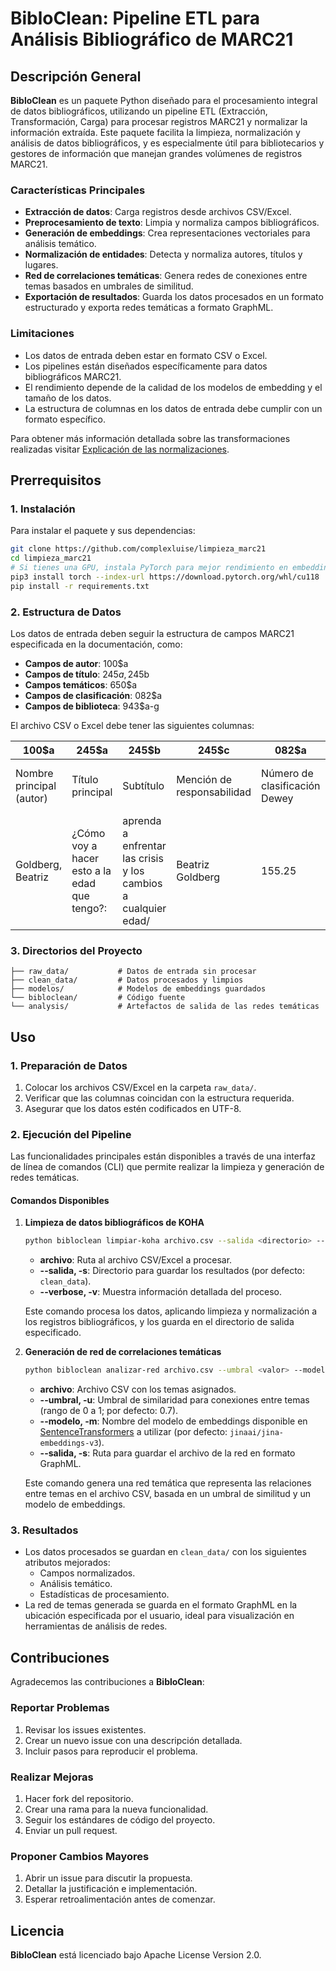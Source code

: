 # BibloClean: Pipeline ETL para Análisis Bibliográfico de MARC21

## Descripción General

**BibloClean** es un paquete Python diseñado para el procesamiento integral de datos bibliográficos, utilizando un pipeline ETL (Extracción, Transformación, Carga) para procesar registros MARC21 y normalizar la información extraída. Este paquete facilita la limpieza, normalización y análisis de datos bibliográficos, y es especialmente útil para bibliotecarios y gestores de información que manejan grandes volúmenes de registros MARC21.

### Características Principales

- **Extracción de datos**: Carga registros desde archivos CSV/Excel.
- **Preprocesamiento de texto**: Limpia y normaliza campos bibliográficos.
- **Generación de embeddings**: Crea representaciones vectoriales para análisis temático.
- **Normalización de entidades**: Detecta y normaliza autores, títulos y lugares.
- **Red de correlaciones temáticas**: Genera redes de conexiones entre temas basados en umbrales de similitud.
- **Exportación de resultados**: Guarda los datos procesados en un formato estructurado y exporta redes temáticas a formato GraphML.

### Limitaciones

- Los datos de entrada deben estar en formato CSV o Excel.
- Los pipelines están diseñados específicamente para datos bibliográficos MARC21.
- El rendimiento depende de la calidad de los modelos de embedding y el tamaño de los datos.
- La estructura de columnas en los datos de entrada debe cumplir con un formato específico.

Para obtener más información detallada sobre las transformaciones realizadas visitar [Explicación de las normalizaciones](https://github.com/complexluise/bibloclean/blob/main/explicacion_normalizacion.md).
## Prerrequisitos

### 1. Instalación

Para instalar el paquete y sus dependencias:

```bash
git clone https://github.com/complexluise/limpieza_marc21
cd limpieza_marc21
# Si tienes una GPU, instala PyTorch para mejor rendimiento en embeddings
pip3 install torch --index-url https://download.pytorch.org/whl/cu118
pip install -r requirements.txt
```

### 2. Estructura de Datos

Los datos de entrada deben seguir la estructura de campos MARC21 especificada en la documentación, como:

- **Campos de autor**: 100$a
- **Campos de título**: 245$a, 245$b
- **Campos temáticos**: 650$a
- **Campos de clasificación**: 082$a
- **Campos de biblioteca**: 943$a-g

El archivo CSV o Excel debe tener las siguientes columnas:

| 100$a             | 245$a                                   | 245$b                                         | 245$c             | 082$a | 082$b | 082$2 | 090$a | 090$b | 650$a                                       | 650$y | 650$v | 650$x              | 520$a                                                | 943$a     | 943$b | 943$c | 943$d | 943$e | 943$f | 943$g |
|-------------------|-----------------------------------------|-----------------------------------------------|-------------------|-------|-------|-------|-------|-------|---------------------------------------------|--------|--------|--------------------|-------------------------------------------------------|-----------|--------|--------|--------|--------|--------|--------|
| Nombre principal (autor) | Título principal                             | Subtítulo                                         | Mención de responsabilidad | Número de clasificación Dewey | Número adicional de clasificación | Edición de la clasificación Dewey | Clasificación local | Número de clasificación local adicional | Tema principal                                  | Periodo cronológico | Forma del término | Subdivisión temática   | Resumen | Biblioteca_1 | Biblioteca_2 | Biblioteca_3 | Biblioteca_6 | Biblioteca_5 | Biblioteca_4 | Biblioteca_7 |
| Goldberg, Beatriz | ¿Cómo voy a hacer esto a la edad que tengo?: | aprenda a enfrentar las crisis y los cambios a cualquier edad/ | Beatriz Goldberg | 155.25 |       | 20    |       |       | Autoestima;Autorrealización (Psicología);Tristeza |        |        | Aspectos psicologicos | FAJM                                                  |           |        |        |        |        |        |        |

### 3. Directorios del Proyecto

```plaintext
├── raw_data/           # Datos de entrada sin procesar
├── clean_data/         # Datos procesados y limpios
├── modelos/            # Modelos de embeddings guardados
└── bibloclean/         # Código fuente
└── analysis/           # Artefactos de salida de las redes temáticas
```

## Uso

### 1. Preparación de Datos

1. Colocar los archivos CSV/Excel en la carpeta `raw_data/`.
2. Verificar que las columnas coincidan con la estructura requerida.
3. Asegurar que los datos estén codificados en UTF-8.

### 2. Ejecución del Pipeline

Las funcionalidades principales están disponibles a través de una interfaz de línea de comandos (CLI) que permite realizar la limpieza y generación de redes temáticas.

#### Comandos Disponibles

1. **Limpieza de datos bibliográficos de KOHA**

   ```bash
   python bibloclean limpiar-koha archivo.csv --salida <directorio> --verbose
   ```

   - **archivo**: Ruta al archivo CSV/Excel a procesar.
   - **--salida, -s**: Directorio para guardar los resultados (por defecto: `clean_data`).
   - **--verbose, -v**: Muestra información detallada del proceso.

   Este comando procesa los datos, aplicando limpieza y normalización a los registros bibliográficos, y los guarda en el directorio de salida especificado.

2. **Generación de red de correlaciones temáticas**

   ```bash
   python bibloclean analizar-red archivo.csv --umbral <valor> --modelo <nombre_modelo> --salida <ruta_salida>
   ```

   - **archivo**: Archivo CSV con los temas asignados.
   - **--umbral, -u**: Umbral de similaridad para conexiones entre temas (rango de 0 a 1; por defecto: 0.7).
   - **--modelo, -m**: Nombre del modelo de embeddings disponible en [SentenceTransformers](https://www.sbert.net/docs/sentence_transformer/pretrained_models.html) a utilizar (por defecto: `jinaai/jina-embeddings-v3`).
   - **--salida, -s**: Ruta para guardar el archivo de la red en formato GraphML.

   Este comando genera una red temática que representa las relaciones entre temas en el archivo CSV, basada en un umbral de similitud y un modelo de embeddings.

### 3. Resultados

- Los datos procesados se guardan en `clean_data/` con los siguientes atributos mejorados:
  - Campos normalizados.
  - Análisis temático.
  - Estadísticas de procesamiento.
- La red de temas generada se guarda en el formato GraphML en la ubicación especificada por el usuario, ideal para visualización en herramientas de análisis de redes.

## Contribuciones

Agradecemos las contribuciones a **BibloClean**:

### Reportar Problemas

1. Revisar los issues existentes.
2. Crear un nuevo issue con una descripción detallada.
3. Incluir pasos para reproducir el problema.

### Realizar Mejoras

1. Hacer fork del repositorio.
2. Crear una rama para la nueva funcionalidad.
3. Seguir los estándares de código del proyecto.
4. Enviar un pull request.

### Proponer Cambios Mayores

1. Abrir un issue para discutir la propuesta.
2. Detallar la justificación e implementación.
3. Esperar retroalimentación antes de comenzar.

## Licencia

**BibloClean** está licenciado bajo Apache License Version 2.0.
